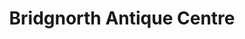 ---
title: "Bridgnorth Antique Centre"
url: /bridgnorth/bridgnorth-antique-centre/
shop: Antiquitäten
---